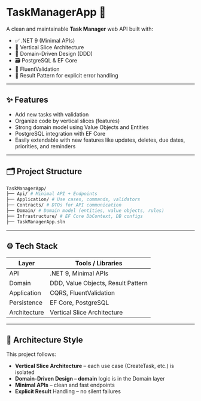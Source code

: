 # TaskManagerApp 📝

A clean and maintainable **Task Manager** web API built with:

- ✅ .NET 9 (Minimal APIs)
- 🧱 Vertical Slice Architecture
- 🧠 Domain-Driven Design (DDD)
- 🗃️ PostgreSQL & EF Core
- 🧪 FluentValidation
- 🧩 Result Pattern for explicit error handling

---

## ✨ Features

- Add new tasks with validation
- Organize code by vertical slices (features)
- Strong domain model using Value Objects and Entities
- PostgreSQL integration with EF Core
- Easily extendable with new features like updates, deletes, due dates, priorities, and reminders

---

## 🗂 Project Structure
```bash
TaskManagerApp/
├── Api/ # Minimal API + Endpoints
├── Application/ # Use cases, commands, validators
├── Contracts/ # DTOs for API communication
├── Domain/ # Domain model (entities, value objects, rules)
├── Infrastructure/ # EF Core DbContext, DB configs
├── TaskManagerApp.sln
```

---

## ⚙️ Tech Stack

| Layer          | Tools / Libraries                        |
|----------------|-------------------------------------------|
| API            | .NET 9, Minimal APIs                     |
| Domain         | DDD, Value Objects, Result Pattern       |
| Application    | CQRS, FluentValidation                   |
| Persistence    | EF Core, PostgreSQL                      |
| Architecture   | Vertical Slice Architecture              |

---

## 🧠 Architecture Style

This project follows:

- **Vertical Slice Architecture** – each use case (CreateTask, etc.) is isolated
- **Domain-Driven Design – domain** logic is in the Domain layer
- **Minimal APIs** – clean and fast endpoints
- **Explicit Result** Handling – no silent failures
